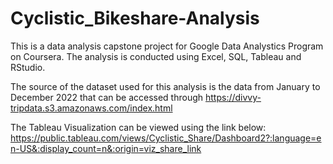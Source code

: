 # Cyclistic_Bikeshare-Analysis
This is a data analysis capstone project for Google Data Analystics Program on Coursera.
The analysis is conducted using Excel, SQL, Tableau and RStudio.

The source of the dataset used for this analysis is the data from January to December 2022 that can be accessed through 
  https://divvy-tripdata.s3.amazonaws.com/index.html

The Tableau Visualization can be viewed using the link below:
    https://public.tableau.com/views/Cyclistic_Share/Dashboard2?:language=en-US&:display_count=n&:origin=viz_share_link
